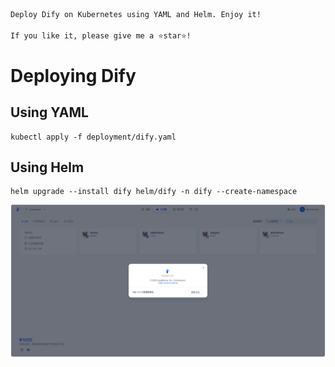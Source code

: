 ````markdown
Deploy Dify on Kubernetes using YAML and Helm. Enjoy it!

If you like it, please give me a ⭐star⭐!
````

# Deploying Dify
## Using YAML
```shell
kubectl apply -f deployment/dify.yaml
```

## Using Helm
```shell
helm upgrade --install dify helm/dify -n dify --create-namespace
```
![dify.png](dify.png)